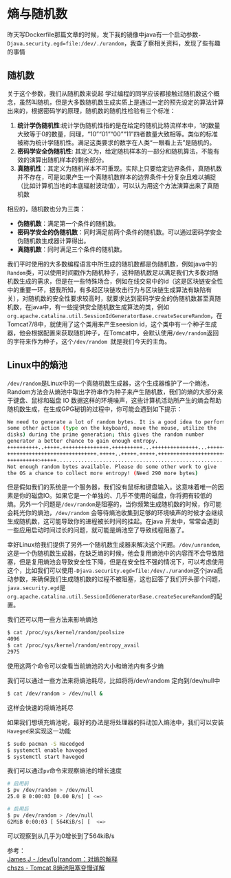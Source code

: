 # 熵与随机数

昨天写Dockerfile那篇文章的时候，发下我的镜像中java有一个启动参数`-Djava.security.egd=file:/dev/./urandom`，我查了察相关资料，发现了些有趣的事情

## 随机数
关于这个参数，我们从随机数来说起
学过编程的同学应该都接触过随机数这个概念，虽然叫随机，但是大多数随机数生成实质上是通过一定的预先设定的算法计算出来的，根据密码学的原理，随机数的随机性检验有三个标准：

1. **统计学伪随机性**:统计学伪随机性指的是在给定的随机比特流样本中，1的数量大致等于0的数量，同理，“10”“01”“00”“11”四者数量大致相等。类似的标准被称为统计学随机性。满足这类要求的数字在人类“一眼看上去”是随机的。
2. **密码学安全伪随机性**: 其定义为，给定随机样本的一部分和随机算法，不能有效的演算出随机样本的剩余部分。
3. **真随机性**：其定义为随机样本不可重现。实际上只要给定边界条件，真随机数并不存在，可是如果产生一个真随机数样本的边界条件十分复杂且难以捕捉（比如计算机当地的本底辐射波动值），可以认为用这个方法演算出来了真随机数

相应的，随机数也分为三类：
-  **伪随机数**：满足第一个条件的随机数。
- **密码学安全的伪随机数**：同时满足前两个条件的随机数。可以通过密码学安全伪随机数生成器计算得出。
- **真随机数**：同时满足三个条件的随机数。

我们平时使用的大多数编程语言中所生成的随机数都是伪随机数，例如java中的`Random`类，可以使用时间戳作为随机种子，这种随机数足以满足我们大多数对随机数生成的需求，但是在一些特殊场合，例如在线交易中的id（这是区块链安全性中的重要一环，据我所知，有多起区块链攻击行为与区块链生成算法有缺陷有关），对随机数的安全性要求较高时，就要求达到密码学安全的伪随机数甚至真随机数，在java中，有一些提供安全随机数生成算法的类，例如`org.apache.catalina.util.SessionIdGeneratorBase.createSecureRandom`，在Tomcat7/8中，就使用了这个类用来产生seesion id，这个类中有一个种子生成器，他会根据配置来获取随机种子，在Tomcat中，会默认使用`/dev/random`返回的字符来作为种子，这个`/dev/random `就是我们今天的主角。

## Linux中的熵池
`/dev/random`是Linux中的一个真随机数生成器，这个生成器维护了一个熵池，Random方法会从熵池中取出字符串作为种子来产生随机数，我们的熵的大部分来于键盘、鼠标和磁盘 IO 数据这样的环境噪声，这些计算机活动所产生的熵会帮助随机数生成，在生成GPG秘钥的过程中，你可能会遇到如下提示：
```bash
We need to generate a lot of random bytes. It is a good idea to perform
some other action (type on the keyboard, move the mouse, utilize the
disks) during the prime generation; this gives the random number
generator a better chance to gain enough entropy.
++++++++++..+++++.+++++++++++++++.++++++++++...+++++++++++++++...++++++
+++++++++++++++++++++++++++++.+++++..+++++.+++++.+++++++++++++++++++++++++>.
++++++++++>+++++...........................................................+++++
Not enough random bytes available. Please do some other work to give
the OS a chance to collect more entropy! (Need 290 more bytes)
```
但是假如我们的系统是一个服务器，我们没有鼠标和键盘输入。这意味着唯一的因素是你的磁盘IO。如果它是一个单独的、几乎不使用的磁盘，你将拥有较低的熵。另外一个问题是`/dev/random`是阻塞的，当你频繁生成随机数的时候，你可能会耗光你的熵池，`/dev/random` 会等待熵池收集到足够的环境噪声的时候才会继续生成随机数，这可能导致你的进程被长时间的挂起。在java 开发中，常常会遇到一些应用启动时间过长的问题，就可能是熵池空了导致线程阻塞了。


幸好Linux给我们提供了另外一个随机数生成器来解决这个问题。`/dev/unrandom`,这是一个伪随机数生成器，在缺乏熵的时候，他会复用熵池中的内容而不会导致阻塞，但是复用熵池会导致安全性下降，但是在安全性不强的情况下，可以考虑使用这个，比如我们可以使用`-Djava.security.egd=file:/dev/./urandom`这个java启动参数，来确保我们生成随机数的过程不被阻塞，这也回答了我们开头那个问题，`java.security.egd`是`org.apache.catalina.util.SessionIdGeneratorBase.createSecureRandom`的配置。

我们还可以用一些方法来影响熵池
```bash
$ cat /proc/sys/kernel/random/poolsize
4096
$ cat /proc/sys/kernel/random/entropy_avail
2975
```
使用这两个命令可以查看当前熵池的大小和熵池内有多少熵

我们可以通过一些方法来将熵池耗尽，比如将将/dev/random 定向到/dev/null中
```bash
$ cat /dev/random > /dev/null &
```
这样会快速的将熵池耗尽

如果我们想填充熵池呢，最好的办法是将处理器的抖动加入熵池中，我们可以安装`Haveged`来实现这一功能
```bash
$ sudo pacman -S Hacedged
$ systemctl enable haveged
$ systemctl start haveged
```
我们可以通过`pv`命令来观察熵池的增长速度
```bash
# 启用前
$ pv /dev/random > /dev/null 
25.0 B 0:00:03 [0.00 B/s] [ <=>

# 启用后
$ pv /dev/random > /dev/null               
62MiB 0:00:03 [ 564KiB/s] [  <=>  

```

可以观察到从几乎为0增长到了564kiB/s


参考：  
[James J - /dev/[u]random：对熵的解释](https://linux.cn/article-9697-1.html)  
[chszs - Tomcat 8熵池阻塞变慢详解](https://blog.csdn.net/chszs/article/details/49494701)
